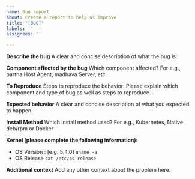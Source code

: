 ```yaml
---
name: Bug report
about: Create a report to help us improve
title: "[BUG]"
labels: ''
assignees: ''

---
```


**Describe the bug**
A clear and concise description of what the bug is.

**Component affected by the bug**
Which component affected? For e.g., partha Host Agent, madhava Server, etc.

**To Reproduce**
Steps to reproduce the behavior:
Please explain which component and type of bug as well as steps to reproduce.

**Expected behavior**
A clear and concise description of what you expected to happen.

**Install Method**
Which install method used? For e.g., Kubernetes, Native deb/rpm or Docker

**Kernel (please complete the following information):**
 - OS Version : [e.g. 5.4.0] `uname -a`
 - OS Release `cat /etc/os-release`

**Additional context**
Add any other context about the problem here.
